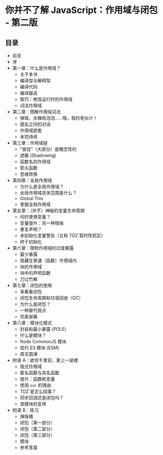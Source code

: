 # 你并不了解 JavaScript：作用域与闭包 - 第二版

## 目录

-   前言
-   序
-   第一章：什么是作用域？
    -   关于本书
    -   编译型与解释型
    -   编译代码
    -   编译器说
    -   取巧：修改运行时的作用域
    -   词法作用域
-   第二章：图解作用域词法
    -   弹珠、水桶和泡泡……哦，我的老伙计！
    -   朋友之间的对话
    -   作用域嵌套
    -   未完待续
-   第三章：作用域链
    -   "查找"（大部分）是概念性的
    -   遮蔽 (Shadowing)
    -   函数名的作用域
    -   箭头函数
    -   思维转换
-   第四章：全局作用域
    -   为什么是全局作用域？
    -   全局作用域具体范围是什么？
    -   Global This
    -   掌握全局作用域
-   第五章：（并不）神秘的变量生命周期
    -   何时使用变量？
    -   变量提升：另一种隐喻
    -   重复声明？
    -   未初始化变量警告（又称 TDZ 暂时性死区）
    -   终于初始化
-   第六章：限制作用域的过度暴露
    -   最少暴露
    -   隐藏在普通（函数）作用域内
    -   块的作用域
    -   块中的声明函数
    -   刀过竹解
-   第七章：闭包的使用
    -   来看看闭包
    -   闭包生命周期和垃圾回收（GC）
    -   为什么是闭包？
    -   一种替代观点
    -   完美谢幕
-   第八章：模块化模式
    -   封装和最小暴露 (POLE)
    -   什么是模块？
    -   Node CommonJS 模块
    -   现代 ES 模块 (ESM)
    -   周天圆满
-   附录 A：欲穷千里目，更上一层楼
    -   隐式作用域
    -   匿名函数与具名函数
    -   提升：函数和变量
    -   使用 `var` 的理由
    -   TDZ 是怎么回事？
    -   同步回调还是闭包吗？
    -   类模块的变体
-   附录 B：练习
    -   弹珠桶
    -   闭包（第一部分）
    -   闭包（第二部分）
    -   闭包（第三部分）
    -   模块
    -   参考答案
